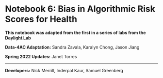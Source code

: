 # Notebook 6: Bias in Algorithmic Risk Scores for Health

**This notebook was adapted from the first in a series of labs from the [Daylight Lab](https://daylight.berkeley.edu/mlfailures/)**

**Data-4AC Adaptation:** Sandra Zavala, Karalyn Chong, Jason Jiang

**Spring 2022 Updates:** Janet Torres

----

**Developers:** Nick Merrill, Inderpal Kaur, Samuel Greenberg
